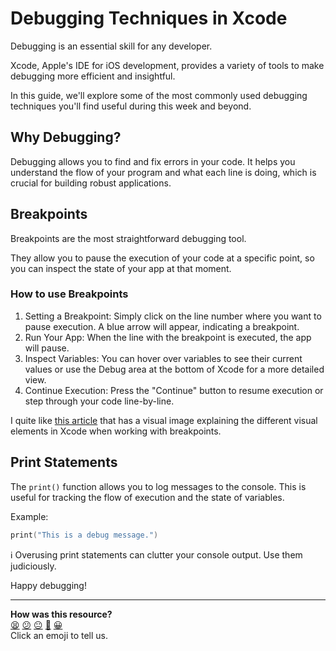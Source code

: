 # Debugging Techniques in Xcode

Debugging is an essential skill for any developer.

Xcode, Apple's IDE for iOS development, provides a variety of tools to make
debugging more efficient and insightful.

In this guide, we'll explore some of the most commonly used debugging techniques
you'll find useful during this week and beyond.

## Why Debugging?

Debugging allows you to find and fix errors in your code. It helps you
understand the flow of your program and what each line is doing, which is
crucial for building robust applications.

## Breakpoints

Breakpoints are the most straightforward debugging tool.

They allow you to pause the execution of your code at a specific point, so you
can inspect the state of your app at that moment.

### How to use Breakpoints

1. Setting a Breakpoint: Simply click on the line number where you want to pause
   execution. A blue arrow will appear, indicating a breakpoint.
2. Run Your App: When the line with the breakpoint is executed, the app will
   pause.
3. Inspect Variables: You can hover over variables to see their current values
   or use the Debug area at the bottom of Xcode for a more detailed view.
4. Continue Execution: Press the "Continue" button to resume execution or step
   through your code line-by-line.

I quite like [this article](https://medium.com/yay-its-erica/xcode-debugging-with-breakpoints-for-beginners-5b0d0a39d711) that has a visual image explaining the different
visual elements in Xcode when working with breakpoints.


## Print Statements

The `print()` function allows you to log messages to the console. This is useful
for tracking the flow of execution and the state of variables.

Example:

```swift
print("This is a debug message.")
```

:information_source: Overusing print statements can clutter your console output.
Use them judiciously.


Happy debugging!


<!-- BEGIN GENERATED SECTION DO NOT EDIT -->

---

**How was this resource?**  
[😫](https://airtable.com/shrUJ3t7KLMqVRFKR?prefill_Repository=makersacademy%2Fswiftui-engineering-project&prefill_File=pills%2Fdebugging_techniques_in_xcode.md&prefill_Sentiment=😫) [😕](https://airtable.com/shrUJ3t7KLMqVRFKR?prefill_Repository=makersacademy%2Fswiftui-engineering-project&prefill_File=pills%2Fdebugging_techniques_in_xcode.md&prefill_Sentiment=😕) [😐](https://airtable.com/shrUJ3t7KLMqVRFKR?prefill_Repository=makersacademy%2Fswiftui-engineering-project&prefill_File=pills%2Fdebugging_techniques_in_xcode.md&prefill_Sentiment=😐) [🙂](https://airtable.com/shrUJ3t7KLMqVRFKR?prefill_Repository=makersacademy%2Fswiftui-engineering-project&prefill_File=pills%2Fdebugging_techniques_in_xcode.md&prefill_Sentiment=🙂) [😀](https://airtable.com/shrUJ3t7KLMqVRFKR?prefill_Repository=makersacademy%2Fswiftui-engineering-project&prefill_File=pills%2Fdebugging_techniques_in_xcode.md&prefill_Sentiment=😀)  
Click an emoji to tell us.

<!-- END GENERATED SECTION DO NOT EDIT -->
